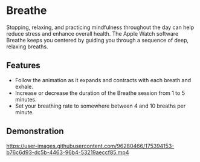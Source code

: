 # Breathe
Stopping, relaxing, and practicing mindfulness throughout the day can help reduce stress and enhance overall health. The Apple Watch software Breathe keeps you centered by guiding you through a sequence of deep, relaxing breaths.
## Features
- Follow the animation as it expands and contracts with each breath and exhale.
- Increase or decrease the duration of the Breathe session from 1 to 5 minutes.
- Set your breathing rate to somewhere between 4 and 10 breaths per minute.
## Demonstration

https://user-images.githubusercontent.com/96280466/175394153-b76c6d93-dc5b-4463-96b4-53219aeccf85.mp4
